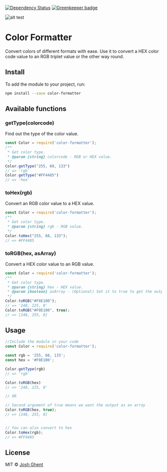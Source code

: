 [![Dependency Status](https://david-dm.org/joshghent/color-formatter.svg)](https://david-dm.org/joshghent/color-formatter) [![Greenkeeper badge](https://badges.greenkeeper.io/joshghent/color-formatter.svg)](https://greenkeeper.io/)

![alt test](https://github.com/joshghent/color-formatter/raw/master/icons/color-formatter-96.png "Color Converter")

# Color Formatter
Convert colors of different formats with ease. Use it to convert a HEX color code value to an RGB triplet value or the other way round.

## Install
To add the module to your project, run:
```bash
npm install --save color-formatter
```

## Available functions
### getType(colorcode)
Find out the type of the color value.
```js
const Color = require('color-formatter');
/**
 * Get color type.
 * @param {string} colorcode - RGB or HEX value.
 */
Color.getType("255, 68, 133")
// => 'rgb'
Color.getType("#FF4485")
// => 'hex'
```

### toHex(rgb)
Convert an RGB color value to a HEX value.
```js
const Color = require('color-formatter');
/**
 * Get color type.
 * @param {string} rgb - RGB value.
 */
Color.toHex("255, 68, 133");
// => #FF4485
```

### toRGB(hex, asArray)
Convert a HEX color value to an RGB value.
```js
const Color = require('color-formatter');
/**
 * Get color type.
 * @param {string} hex - HEX value.
 * @param {boolean} asArray - (Optional) Set it to true to get the output as an array.
 */
Color.toRGB("#F8E100");
// => '248, 225, 0'
Color.toRGB("#F8E100", true);
// => [248, 255, 0]
```

## Usage
```js
//Include the module in your code
const Color = require('color-formatter');

const rgb = '255, 68, 133';
const hex = '#F8E100';

Color.getType(rgb)
// => 'rgb'

Color.toRGB(hex)
// => '248, 225, 0'

// OR

// Second argument of true means we want the output as an array
Color.toRGB(hex, true);
// => [248, 255, 0]


// You can also convert to hex
Color.toHex(rgb);
// => #FF4485
```

## License
MIT © [Josh Ghent](https://joshghent.com)
